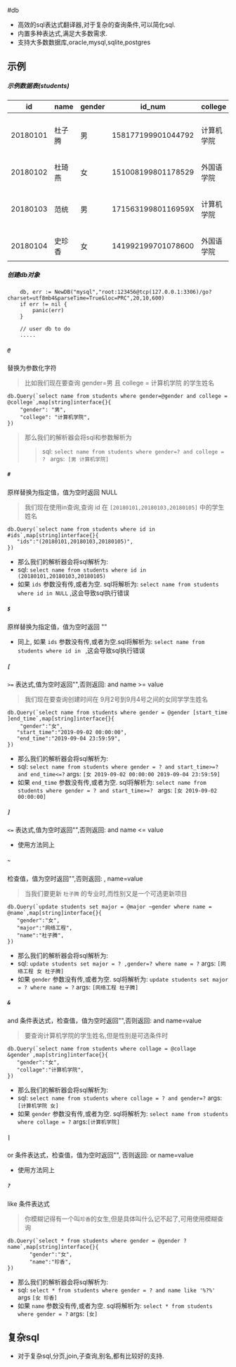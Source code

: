 #db

* 高效的sql表达式翻译器,对于复杂的查询条件,可以简化sql.
* 内置多种表达式,满足大多数需求.
* 支持大多数数据库,oracle,mysql,sqlite,postgres


## 示例

##### 示例数据表(students)

| id     | name  | gender| id_num | college | major | create_at |
| ----- | ------ |-------------|--------|---------|-------|-----------|
| 20180101 | 杜子腾 |男|158177199901044792|计算机学院|计算机科学与工程|2019-09-01 08:23:34|
| 20180102 | 杜琦燕 |女|151008199801178529|外国语学院|英语|2019-09-02 14:53:04|
| 20180103 | 范统 |男|17156319980116959X|计算机学院|计算机科学与工程|2019-09-03 09:00:09|
| 20180104 | 史珍香 |女|141992199701078600|外国语学院|日语|2019-09-04 10:23:34|



##### 创建db对象
```
    db, err := NewDB("mysql","root:123456@tcp(127.0.0.1:3306)/go?charset=utf8mb4&parseTime=True&loc=PRC",20,10,600)
    if err != nil {
        panic(err)
    }
    
    // user db to do
    .....
```

##### `@` 
替换为参数化字符
> 比如我们现在要查询 gender=男 且 college = 计算机学院 的学生姓名

    db.Query(`select name from students where gender=@gender and college = @college`,map[string]interface{}{
        "gender": "男",
        "college": "计算机学院",
    })

> 那么我们的解析器会将sql和参数解析为
>> sql: `select name from students where gender=? and college = ? `
>> args:` [男 计算机学院]`

##### `#`
原样替换为指定值，值为空时返回 NULL

> 我们现在使用in查询,查询 id 在 `[20180101,20180103,20180105]` 中的学生姓名

    db.Query(`select name from students where id in #ids`,map[string]interface{}{
       "ids":"(20180101,20180103,20180105)",
    })

* 那么我们的解析器会将sql解析为:
* sql: `select name from students where id in (20180101,20180103,20180105)`
* 如果 `ids` 参数没有传,或者为空. sql将解析为: `select name from students where id in NULL` ,这会导致sql执行错误

##### `$` 
原样替换为指定值，值为空时返回 ""

* 同上, 如果 `ids` 参数没有传,或者为空.sql将解析为: `select name from students where id in ` ,这会导致sql执行错误

##### `[` 
`>=` 表达式,值为空时返回"",否则返回: and name >= value
> 我们现在要查询创建时间在 9月2号到9月4号之间的女同学学生姓名

    db.Query(`select name from students where gender = @gender [start_time ]end_time`,map[string]interface{}{
        "gender":"女",
       "start_time":"2019-09-02 00:00:00",
       "end_time":"2019-09-04 23:59:59",
    })
    
* 那么我们的解析器会将sql解析为:
* sql: `select name from students where gender = ? and start_time>=? and end_time<=?` args: `[女 2019-09-02 00:00:00 2019-09-04 23:59:59]`
* 如果 `end_time` 参数没有传,或者为空. sql将解析为:   `select name from students where gender = ? and start_time>=? ` args: `[女 2019-09-02 00:00:00]`

##### `]` 
`<=` 表达式,值为空时返回"",否则返回: and name <= value

* 使用方法同上

##### `~`
检查值，值为空时返回"",否则返回: , name=value
> 当我们要更新 `杜子腾` 的专业时,而性别又是一个可选更新项目

    db.Query(`update students set major = @major ~gender where name = @name`,map[string]interface{}{
       "gender":"女",
       "major":"网络工程",
       "name":"杜子腾",
    })

* 那么我们的解析器会将sql解析为:
* sql: `update students set major = ? ,gender=? where name = ?` args: `[网络工程 女 杜子腾]`
* 如果 `gender` 参数没有传,或者为空. sql将解析为: `update students set major = ? where name = ?` args: `[网络工程 杜子腾]`

##### `&` 
and 条件表达式，检查值，值为空时返回"",否则返回: and name=value
> 要查询计算机学院的学生姓名,但是性别是可选条件时
    
    db.Query(`select name from students where collage = @collage &gender`,map[string]interface{}{
       "gender":"女",
       "collage":"计算机学院",
    })

* 那么我们的解析器会将sql解析为:
* sql: `select name from students where collage = ? and gender=?` args: `[计算机学院 女]`
* 如果 `gender` 参数没有传,或者为空. sql将解析为: `select name from students where collage = ?` args:`[计算机学院]`

##### `|` 
or 条件表达式，检查值，值为空时返回"", 否则返回: or name=value

* 使用方法同上

##### `?` 
like 条件表达式
> 你模糊记得有一个叫`珍香`的女生,但是具体叫什么记不起了,可用使用模糊查询

    db.Query(`select * from students where gender = @gender ?name`,map[string]interface{}{
           "gender":"女",
           "name":"珍香",
    })
    
* 那么我们的解析器会将sql解析为:
* sql: `select * from students where gender = ? and name like '%?%'` args `[女 珍香]`
* 如果 `name` 参数没有传,或者为空. sql将解析为: `select * from students where gender = ?` args: `[女]`



## 复杂sql

* 对于复杂sql,分页,join,子查询,别名,都有比较好的支持.


